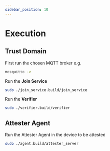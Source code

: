 ```yaml
---
sidebar_position: 10
---
```

# Execution

## Trust Domain
First run the chosen MQTT broker e.g.
```sh
mosquitto -v
```

Run the **Join Service** 
```sh
sudo ./join_service.build/join_service
```

Run the **Verifier**
```sh
sudo ./verifier.build/verifier
```

## Attester Agent
Run the Attester Agent in the device to be attested
```sh
sudo ./agent.build/attester_server
```
